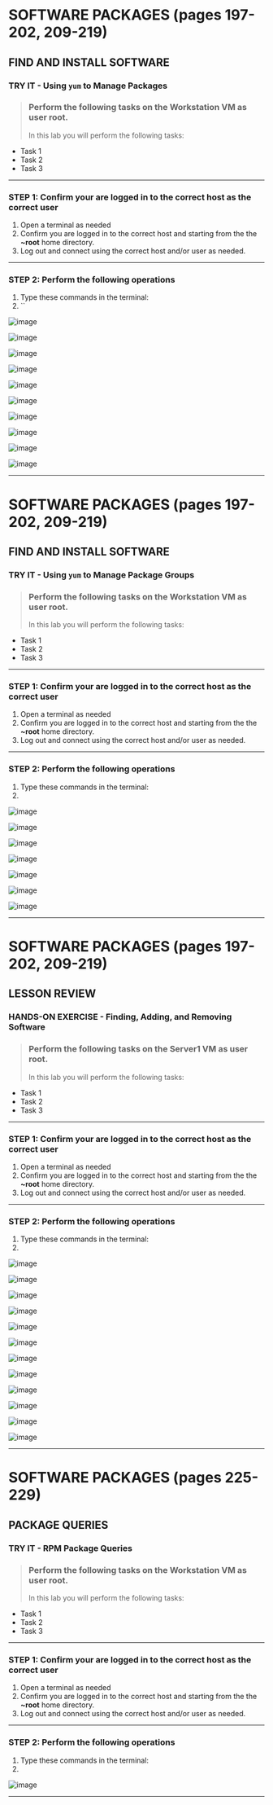 # SOFTWARE PACKAGES (pages 197-202, 209-219)
## FIND AND INSTALL SOFTWARE

### TRY IT - Using `yum` to Manage Packages

> ### Perform the following tasks on the **Workstation VM** as user **root**.
> In this lab you will perform the following tasks:
- Task 1
- Task 2
- Task 3

******
### STEP 1: Confirm your are logged in to the correct host as the correct user
1. Open a terminal as needed
2. Confirm you are logged in to the correct host and starting from the the **~root** home directory.
3. Log out and connect using the correct host and/or user as needed.
******
### STEP 2: Perform the following operations
1. Type these commands in the terminal: 
2. ``

![image](https://user-images.githubusercontent.com/36435980/166342381-3ff9c513-c4d4-4fe3-9004-f9b798f86919.png)

![image](https://user-images.githubusercontent.com/36435980/166342722-137de484-4aeb-4ca1-9759-50714dc0dda0.png)

![image](https://user-images.githubusercontent.com/36435980/166342884-409ccec7-d548-44cb-bdd6-078e0c470ae6.png)

![image](https://user-images.githubusercontent.com/36435980/166343941-2e282deb-a3d8-4a8e-950d-dfa6ef506465.png)

![image](https://user-images.githubusercontent.com/36435980/166344362-4fa83498-a506-443c-8385-7ba692bbec0a.png)

![image](https://user-images.githubusercontent.com/36435980/166344495-7e1d85ae-962d-48f0-bb9a-803ff04cf37c.png)

![image](https://user-images.githubusercontent.com/36435980/166344647-885b1fd2-492b-44bb-b2c4-84aeb2fb195c.png)

![image](https://user-images.githubusercontent.com/36435980/166344966-1fa93466-0842-4d3c-9046-33107acf34ff.png)

![image](https://user-images.githubusercontent.com/36435980/166345108-ed6f549f-3b73-4d93-a1fe-08aabbf2a90e.png)

![image](https://user-images.githubusercontent.com/36435980/166345248-21b706ed-01e5-4142-8e28-df1d8f15290e.png)


******

# SOFTWARE PACKAGES (pages 197-202, 209-219)
## FIND AND INSTALL SOFTWARE

### TRY IT - Using `yum` to Manage Package Groups

> ### Perform the following tasks on the **Workstation VM** as user **root**.
> In this lab you will perform the following tasks:
- Task 1
- Task 2
- Task 3


******
### STEP 1: Confirm your are logged in to the correct host as the correct user
1. Open a terminal as needed
2. Confirm you are logged in to the correct host and starting from the the **~root** home directory.
3. Log out and connect using the correct host and/or user as needed.
******
### STEP 2: Perform the following operations
1. Type these commands in the terminal: 
2. ` `

![image](https://user-images.githubusercontent.com/36435980/166503635-2e3c9eab-a3dd-4349-ad60-29757d274cf8.png)

![image](https://user-images.githubusercontent.com/36435980/166504502-f647d8d5-0dca-4a00-888a-53bf9e94fdb0.png)

![image](https://user-images.githubusercontent.com/36435980/166505038-e5285bfd-d1b5-42d9-975d-81b80174134e.png)

![image](https://user-images.githubusercontent.com/36435980/166505126-3359e46b-b372-4e91-9c5e-d9dbda22476f.png)

![image](https://user-images.githubusercontent.com/36435980/166506723-ba1a538d-51d6-440e-b8a6-0711d61dcebf.png)

![image](https://user-images.githubusercontent.com/36435980/166506812-a82780a8-4633-4cd4-86b7-c62575bc3a28.png)

![image](https://user-images.githubusercontent.com/36435980/166506913-8becab9e-1e75-4f71-9c37-1573c4ad6954.png)


******

# SOFTWARE PACKAGES (pages 197-202, 209-219)
## LESSON REVIEW

### HANDS-ON EXERCISE - Finding, Adding, and Removing Software

> ### Perform the following tasks on the **Server1 VM** as user **root**.
> In this lab you will perform the following tasks:
- Task 1
- Task 2
- Task 3


******
### STEP 1: Confirm your are logged in to the correct host as the correct user
1. Open a terminal as needed
2. Confirm you are logged in to the correct host and starting from the the **~root** home directory.
3. Log out and connect using the correct host and/or user as needed.
******
### STEP 2: Perform the following operations
1. Type these commands in the terminal: 
2. ` `

![image](https://user-images.githubusercontent.com/36435980/166508382-53a3226f-4875-42e7-9cf9-5f4e169d3148.png)

![image](https://user-images.githubusercontent.com/36435980/166508589-f2b2a86e-323e-41c2-b83b-aaa0d0315fee.png)

![image](https://user-images.githubusercontent.com/36435980/166509793-17f41150-4511-4450-b59e-44454d6c3e15.png)

![image](https://user-images.githubusercontent.com/36435980/166509717-cf5b8ee4-616c-4dcb-88d1-5b7e12e5b25a.png)

![image](https://user-images.githubusercontent.com/36435980/166510505-d23aeee8-5f92-4f5d-b0c5-41dd2b585acb.png)

![image](https://user-images.githubusercontent.com/36435980/166511377-cdff1278-d737-4e0f-b75b-aedbd09c2126.png)

![image](https://user-images.githubusercontent.com/36435980/166512431-44b224d3-9f56-49ef-bde6-4552e2da9771.png)

![image](https://user-images.githubusercontent.com/36435980/166513598-31c45885-30b4-4077-9359-1f9866cd3cf4.png)

![image](https://user-images.githubusercontent.com/36435980/166514511-f698f8a3-663e-46eb-9877-94f429ba83bb.png)

![image](https://user-images.githubusercontent.com/36435980/166515403-58dc36c8-1696-48b1-8af9-e1d900319973.png)

![image](https://user-images.githubusercontent.com/36435980/166515645-ff820d73-5fb4-4006-9841-11d83f185b8e.png)

![image](https://user-images.githubusercontent.com/36435980/166515988-defcaa1f-d0ac-4f5f-8c00-8864a811521a.png)

******

# SOFTWARE PACKAGES (pages 225-229)
## PACKAGE QUERIES

### TRY IT - RPM Package Queries

> ### Perform the following tasks on the **Workstation VM** as user **root**.
> In this lab you will perform the following tasks:
- Task 1
- Task 2
- Task 3


******
### STEP 1: Confirm your are logged in to the correct host as the correct user
1. Open a terminal as needed
2. Confirm you are logged in to the correct host and starting from the the **~root** home directory.
3. Log out and connect using the correct host and/or user as needed.
******
### STEP 2: Perform the following operations
1. Type these commands in the terminal: 
2. ` `

![image](https://user-images.githubusercontent.com/36435980/166522531-daaacffd-1655-4a11-81d0-d6a1755e6712.png)


******
